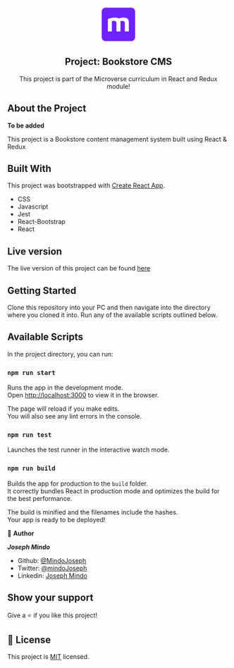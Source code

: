 <br />
<p align="center">
  <a href="https://www.microverse.org/">
    <img src="/public/microverse.png" alt="Logo" width="80" height="80">
  </a>

  <h2 align="center">Project: Bookstore CMS </h2>

  <p align="center">
    This project is part of the Microverse curriculum in React and Redux module!
</p>


## About the Project

**To be added**


This project is a Bookstore content management system built using React & Redux

## Built With
This project was bootstrapped with [Create React App](https://github.com/facebook/create-react-app).

- CSS
- Javascript
- Jest
- React-Bootstrap
- React

## Live version
The live version of this project can be found [here](https://vast-falls-85611.herokuapp.com/)

## Getting Started 
Clone this repository into your PC and then navigate into the directory where you cloned it into.
Run any of the available scripts outlined below.

## Available Scripts

In the project directory, you can run:

### `npm run start`

Runs the app in the development mode.\
Open [http://localhost:3000](http://localhost:3000) to view it in the browser.

The page will reload if you make edits.\
You will also see any lint errors in the console.

### `npm run test`

Launches the test runner in the interactive watch mode.


### `npm run build`

Builds the app for production to the `build` folder.\
It correctly bundles React in production mode and optimizes the build for the best performance.

The build is minified and the filenames include the hashes.\
Your app is ready to be deployed!


👤 **Author**

***Joseph Mindo***
- Github: [@MindoJoseph](https://github.com/Mindo-Joseph)
- Twitter: [@mindoJoseph](https://twitter.com/mindoJoseph)
- Linkedin: [Joseph Mindo](https://www.linkedin.com/in/josephmindo/)

## Show your support

Give a ⭐️ if you like this project!

## 📝 License

This project is [MIT](https://github.com/Mindo-Joseph/BookstoreCMS/LICENSE) licensed.